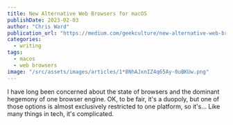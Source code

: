 ```yaml
---
title: New Alternative Web Browsers for macOS
publishDate: 2023-02-03
author: "Chris Ward"
publication_url: "https://medium.com/geekculture/new-alternative-web-browsers-for-macos-8edf6edaf517"
categories:
  - writing
tags:
  - macos
  - web browsers
image: "/src/assets/images/articles/1*8NhAJxnIZ4q65Ay-0uBKUw.png"
---
```


I have long been concerned about the state of browsers and the dominant
hegemony of one browser engine. OK, to be fair, it's a duopoly, but one
of those options is almost exclusively restricted to one platform, so
it's... Like many things in tech, it's complicated.